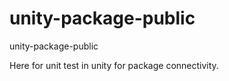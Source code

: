 # unity-package-public

unity-package-public

Here for unit test in unity for package connectivity.

